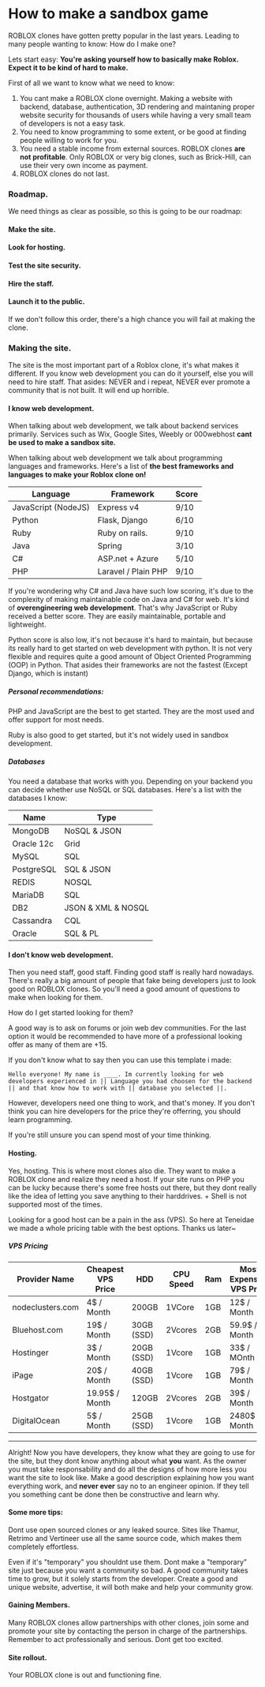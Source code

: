 
 <meta name="twitter:image:src" content="https://repository-images.githubusercontent.com/307118850/926c7980-16e0-11eb-853b-4701d7259e4d" /><meta name="twitter:site" content="@github" /><meta name="twitter:card" content="summary_large_image" /><meta name="twitter:title" content="TENEIDAE/Roblox-Clone-Tutorial" /><meta name="twitter:description" content="LEARN TO MAKE A LEGO SITE! Contribute to TENEIDAE/Roblox-Clone-Tutorial development by creating an account on GitHub." />
<meta property="og:image" content="https://repository-images.githubusercontent.com/307118850/926c7980-16e0-11eb-853b-4701d7259e4d" /><meta property="og:site_name" content="GitHub" />
<meta property="og:type" content="object" /><meta property="og:title" content="TENEIDAE/Roblox-Clone-Tutorial" /><meta property="og:url" content="https://github.com/TENEIDAE/Roblox-Clone-Tutorial" /><meta property="og:description" content="LEARN TO MAKE A LEGO SITE! Contribute to TENEIDAE/Roblox-Clone-Tutorial development by creating an account on GitHub." />
# How to make a sandbox game

ROBLOX clones have gotten pretty popular in the last years. Leading to many people wanting to know: How do I make one?

Lets start easy: **You're asking yourself how to basically make Roblox. Expect it to be kind of hard to make.**

First of all we want to know what we need to know:

1. You cant make a ROBLOX clone overnight. Making a website with backend, database, authentication, 3D rendering and maintaning proper website security for thousands of users while having a very small team of developers is not a easy task.
2. You need to know programming to some extent, or be good at finding people willing to work for you.
3. You need a stable income from external sources. ROBLOX clones **are not profitable**. Only ROBLOX or very big clones, such as Brick-Hill, can use their very own income as payment.
4. ROBLOX clones do not last.

### Roadmap.

We need things as clear as possible, so this is going to be our roadmap:

#### Make the site.

#### Look for hosting.

#### Test the site security.

#### Hire the staff.

#### Launch it to the public.

If we don't follow this order, there's a high chance you will fail at making the clone.

### Making the site.

The site is the most important part of a Roblox clone, it's what makes it different. If you know web development you can do it yourself, else you will need to hire staff. That asides: NEVER and i repeat, NEVER ever promote a community that is not built. It will end up horrible.

#### I know web development.

When talking about web development, we talk about backend services primarily. Services such as Wix, Google Sites, Weebly or 000webhost **cant be used to make a sandbox site.**

When talking about web development we talk about programming languages and frameworks. Here's a list of **the best frameworks and languages to make your Roblox clone on!**

| Language            | Framework           | Score |
| ------------------- | ------------------- | ----- |
| JavaScript (NodeJS) | Express v4          | 9/10  |
| Python              | Flask, Django       | 6/10  |
| Ruby                | Ruby on rails.      | 9/10  |
| Java                | Spring              | 3/10  |
| C#                  | ASP.net + Azure     | 5/10  |
| PHP                 | Laravel / Plain PHP | 9/10  |

If you're wondering why C# and Java have such low scoring, it's due to the complexity of making maintainable code on Java and C# for web. It's kind of **overengineering web development**. That's why JavaScript or Ruby received a better score. They are easily maintainable, portable and lightweight.

Python score is also low, it's not because it's hard to maintain, but because its really hard to get started on web development with python. It is not very flexible and requires quite a good amount of Object Oriented Programming (OOP) in Python. That asides their frameworks are not the fastest (Except Django, which is instant)

##### Personal recommendations:

PHP and JavaScript are the best to get started. They are the most used and offer support for most needs.

Ruby is also good to get started, but it's not widely used in sandbox development.

##### Databases

You need a database that works with you. Depending on your backend you can decide whether use NoSQL or SQL databases. Here's a list with the databases I know:

| Name       | Type               |
| ---------- | ------------------ |
| MongoDB    | NoSQL & JSON       |
| Oracle 12c | Grid               |
| MySQL      | SQL                |
| PostgreSQL | SQL & JSON         |
| REDIS      | NOSQL              |
| MariaDB    | SQL                |
| DB2        | JSON & XML & NOSQL |
| Cassandra  | CQL                |
| Oracle     | SQL & PL           |



#### I don't know web development.

Then you need staff, good staff. Finding good staff is really hard nowadays. There's really a big amount of people that fake being developers just to look good on ROBLOX clones. So you'll need a good amount of questions to make when looking for them. 

How do I get started looking for them? 

A good way is to ask on forums or join web dev communities. For the last option it would be recommended to have more of a professional looking offer as many of them are +15.

If you don't know what to say then you can use this template i made:

```
Hello everyone! My name is ____. Im currently looking for web developers experienced in || Language you had choosen for the backend || and that know how to work with || database you selected ||. 
```

However, developers need one thing to work, and that's money. If you don't think you can hire developers for the price they're offerring, you should learn programming.

If you're still unsure you can spend most of your time thinking.

#### Hosting.
Yes, hosting. This is where most clones also die. They want to make a ROBLOX clone and realize they need a host. If your site runs on PHP you can be lucky because there's some free hosts out there, but they dont really like the idea of letting you save anything to their harddrives. + Shell is not supported most of the times.

Looking for a good host can be a pain in the ass (VPS). So here at Teneidae we made a whole pricing table with the best options. Thanks us later~ 

##### VPS Pricing

| Provider Name    | Cheapest VPS Price | HDD        | CPU Speed | Ram | Most Expensive VPS Price | HDD         | CPU Speed | Ram | Final Score |
|------------------|--------------------|------------|-----------|-----|--------------------------|-------------|-----------|-----|-------------|
| nodeclusters.com | 4$ / Month         | 200GB      | 1VCore    | 1GB | 12$ / Month              | 600GB       | 1Vcore    | 2GB | 8/10        |
| Bluehost.com     | 19$ / Month        | 30GB (SSD) | 2Vcores   | 2GB | 59.9$ / Month            | 120GB (SSD) | 4Vcores   | 8GB | 9/10        |
| Hostinger        | 3$ / Month         | 20GB (SSD) | 1Vcore    | 1GB | 33$ / MOnth              | 160GB (SSD) | 8Vcores   | 8GB | 9/10        |
| iPage            | 20$ / Month        | 40GB (SSD) | 1Vcore    | 1GB | 79$ / Month              | 120GB (SSD) | 4Vcores   | 8GB | 8/10        |
| Hostgator        | 19.95$ / Month     | 120GB      | 2Vcores   | 2GB | 39$ / Month              | 240GB       | 4Vcores   | 8GB | 9/10        |
| DigitalOcean     | 5$ / Month         | 25GB (SSD) | 1Vcore    | 1GB | 2480$ / Month            | 7.03TB (SSD) | 32Vcores | 256GB | 9.5/10    |

---
Alright! Now you have developers, they know what they are going to use for the site, but they dont know anything about what **you** want. As the owner you must take responsability and do all the designs of how more less you want the site to look like. Make a good description explaining how you want everything work, and **never ever** say no to an engineer opinion. If they tell you something cant be done then be constructive and learn why.

#### Some more tips:
Dont use open sourced clones or any leaked source. Sites like Thamur, Retrimo and Vertineer use all the same source code, which makes them completely effortless.

Even if it's "temporary" you shouldnt use them. Dont make a "temporary" site just because you want a community so bad. A good community takes time to grow, but it solely starts from the developer. Create a good and unique website, advertise, it will both make and help your community grow.

#### Gaining Members.

Many ROBLOX clones allow partnerships with other clones, join some and promote your site by contacting the person in charge of the partnerships. Remember to act professionally and serious. Dont get too excited.

#### Site rollout. 

Your ROBLOX clone is out and functioning fine.



